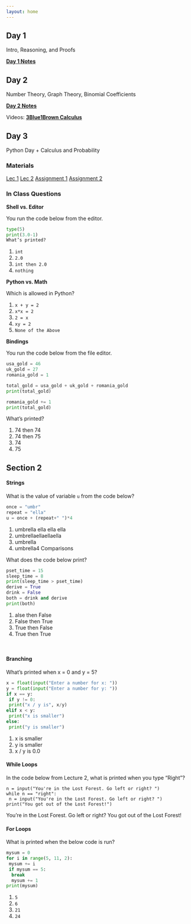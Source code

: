 ```yaml
---
layout: home
---
```


## Day 1
Intro, Reasoning, and Proofs

[**Day 1 Notes**](static_files/materials/Proofs1.pdf)

## Day 2
Number Theory, Graph Theory, Binomial Coefficients

[**Day 2 Notes**](static_files/materials/Day%202.pdf)

Videos:
[**3Blue1Brown Calculus**](https://www.youtube.com/watch?v=WUvTyaaNkzM&list=PL0-GT3co4r2wlh6UHTUeQsrf3mlS2lk6x)

## Day 3
Python Day + Calculus and Probability

### Materials
[Lec 1](static_files/materials/lec1.py)
[Lec 2](static_files/materials/lec2.py)
[Assignment 1](static_files/materials/ps0.pdf)
[Assignment 2](static_files/materials/ps1.pdf)

### In Class Questions
**Shell vs. Editor**

You run the code below from the editor.

```python
type(5)
print(3.0-1)
What’s printed?
```


1. `int`
2. `2.0`
3. `int then 2.0`
4. `nothing`
   

**Python vs. Math**

Which is allowed in Python?


1. `x + y = 2`
2. `x*x = 2`
3. `2 = x`
4. `xy = 2`
5. `None of the Above`
   

**Bindings**

You run the code below from the file editor.

```python
usa_gold = 46
uk_gold = 27
romania_gold = 1

total_gold = usa_gold + uk_gold + romania_gold
print(total_gold)

romania_gold += 1
print(total_gold)
```

What’s printed?


1. 74 then 74
2. 74 then 75
3. 74
4. 75

## Section 2

#### Strings

What is the value of variable `u` from the code below?

```python
once = "umbr"
repeat = "ella"
u = once + (repeat+" ")*4
```

1. umbrella ella ella ella
2. umbrellaellaellaella
3. umbrella
4. umbrella4
Comparisons


What does the code below print?

```python
pset_time = 15
sleep_time = 8
print(sleep_time > pset_time)
derive = True
drink = False
both = drink and derive
print(both)
```

1. alse then False
2. False then True
3. True then False
4. True then True

   
#### Branching

What’s printed when x = 0 and y = 5?

```python
x = float(input("Enter a number for x: "))
y = float(input("Enter a number for y: "))
if x == y:
 if y != 0:
 print("x / y is", x/y)
elif x < y:
 print("x is smaller")
else:
 print("y is smaller")
 ```

1. x is smaller
2. y is smaller
3. x / y is 0.0

#### While Loops

In the code below from Lecture 2, what is printed when you type “Right”?

```
n = input("You're in the Lost Forest. Go left or right? ")
while n == "right":
 n = input("You're in the Lost Forest. Go left or right? ")
print("You got out of the Lost Forest!")
```

You’re in the Lost Forest. Go left or right?
You got out of the Lost Forest!
   
#### For Loops

What is printed when the below code is run?

```python
mysum = 0
for i in range(5, 11, 2):
 mysum += i
 if mysum == 5:
  break
  mysum += 1
print(mysum)
```

1. `5`
2. `6`
3. `21`
4. `24`